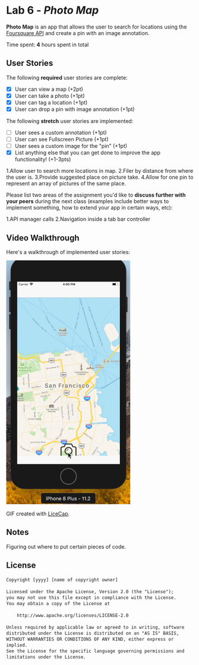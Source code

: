 # Lab 6 - *Photo Map*

**Photo Map** is an app that allows the user to search for locations using the [Foursquare API](https://developer.foursquare.com/docs) and create a pin with an image annotation.

Time spent: **4** hours spent in total

## User Stories

The following **required** user stories are complete:

- [x] User can view a map (+2pt)
- [x] User can take a photo (+1pt)
- [x] User can tag a location (+1pt)
- [x] User can drop a pin with image annotation (+1pt)

The following **stretch** user stories are implemented:

- [ ] User sees a custom annotation (+1pt)
- [ ] User can see Fullscreen Picture (+1pt)
- [ ] User sees a custom image for the "pin" (+1pt)
- [x] List anything else that you can get done to improve the app functionality! (+1-3pts)

1.Allow user to search more locations in map. 
2.Filer by distance from where the user is. 
3.Provide suggested place on picture take.
4.Allow for one pin to represent an array of pictures of the same place.

Please list two areas of the assignment you'd like to **discuss further with your peers** during the next class (examples include better ways to implement something, how to extend your app in certain ways, etc):

1.API manager calls 
2.Navigation inside a tab bar controller

## Video Walkthrough

Here's a walkthrough of implemented user stories:

![photoMap](photoMap.gif)

GIF created with [LiceCap](http://www.cockos.com/licecap/).

## Notes

Figuring out where to put certain pieces of code. 
## License

    Copyright [yyyy] [name of copyright owner]

    Licensed under the Apache License, Version 2.0 (the "License");
    you may not use this file except in compliance with the License.
    You may obtain a copy of the License at

        http://www.apache.org/licenses/LICENSE-2.0

    Unless required by applicable law or agreed to in writing, software
    distributed under the License is distributed on an "AS IS" BASIS,
    WITHOUT WARRANTIES OR CONDITIONS OF ANY KIND, either express or implied.
    See the License for the specific language governing permissions and
    limitations under the License.
